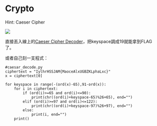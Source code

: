 Crypto
===
Hint: Caeser Cipher

![](https://i.imgur.com/kaTBuaY.png)

直接丟入線上的[Caeser Cipher Decoder](https://www.xarg.org/tools/caesar-cipher/)，把keyspace調成19就能拿到FLAG了。

或者自己刻一支程式：
```python=
#caesar_decode.py
ciphertext = "IylhrHSSJAM{MaoceAlxUGBZKLphaLxc}"
x = ciphertext[0]

for keyspace in range(-(ord(x)-65),91-ord(x)):
	for i in ciphertext:
		if (ord(i)>=65 and ord(i)<=90):
			print(chr((ord(i)+keyspace-65)%26+65), end="")
		elif (ord(i)>=97 and ord(i)<=122):
			print(chr((ord(i)+keyspace-97)%26+97), end="")
		else:
			print(i, end="")
	print()

```
